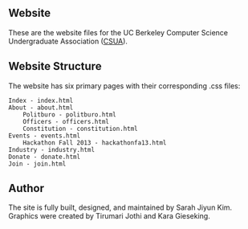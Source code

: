## Website

These are the website files for the UC Berkeley Computer Science Undergraduate Association ([CSUA](https://csua.berkeley.edu)).

## Website Structure

The website has six primary pages with their corresponding .css files:

```
Index - index.html
About - about.html
    Politburo - politburo.html
    Officers - officers.html
    Constitution - constitution.html
Events - events.html
    Hackathon Fall 2013 - hackathonfa13.html
Industry - industry.html
Donate - donate.html
Join - join.html
```

## Author

The site is fully built, designed, and maintained by Sarah Jiyun Kim. Graphics were created by Tirumari Jothi and Kara Gieseking.

